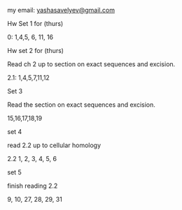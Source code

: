 my email: yashasavelyev@gmail.com

Hw Set 1 for (thurs)

0: 1,4,5, 6, 11, 16

Hw set 2 for (thurs)

Read ch 2 up to section on exact sequences and excision.

2.1: 1,4,5,7,11,12

Set 3

Read the section on exact sequences and excision.

15,16,17,18,19

set 4

read 2.2 up to cellular homology

2.2 1, 2, 3, 4, 5, 6

set 5

finish reading 2.2

9, 10, 27, 28, 29, 31
